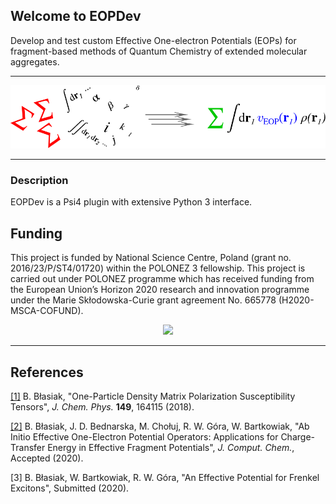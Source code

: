 ## Welcome to EOPDev

Develop and test custom Effective One-electron Potentials (EOPs) for fragment-based methods of Quantum Chemistry of extended molecular aggregates.
*****
![alt text](https://github.com/globulion/eopdev/raw/bb_public_eopdev/doc/images/toc.png "Logo Title Text 1")
*****

### Description

EOPDev is a Psi4 plugin with extensive Python 3 interface. 

Funding
-------

This project is funded by National Science Centre, Poland (grant no. 2016/23/P/ST4/01720) within the POLONEZ 3 fellowship.
This project is carried out under POLONEZ programme which has received funding from the European Union’s
Horizon 2020 research and innovation programme under the Marie Skłodowska-Curie grant agreement No.
665778 (H2020-MSCA-COFUND). 

<p align="center">
<img src="https://europa.eu/european-union/sites/europaeu/files/docs/body/flag_yellow_high.jpg" width="40">
</p>


*****

References
----------
[[1]](https://doi.org/10.1063/1.5051995) B. Błasiak, "One-Particle Density Matrix Polarization Susceptibility Tensors", *J. Chem. Phys.* **149**, 164115 (2018).

[[2]](https://chemrxiv.org/articles/preprint/Ab_Initio_Effective_One-Electron_Potential_Operators_Applications_for_Charge-Transfer_Energy_in_Effective_Fragment_Potentials/13228439) B. Błasiak, J. D. Bednarska, M. Chołuj, R. W. Góra, W. Bartkowiak, "Ab Initio Effective One-Electron Potential Operators: Applications for Charge-Transfer Energy in Effective Fragment Potentials", *J. Comput. Chem.*, Accepted (2020).

[3] B. Błasiak, W. Bartkowiak, R. W. Góra, "An Effective Potential for Frenkel Excitons", Submitted (2020).

